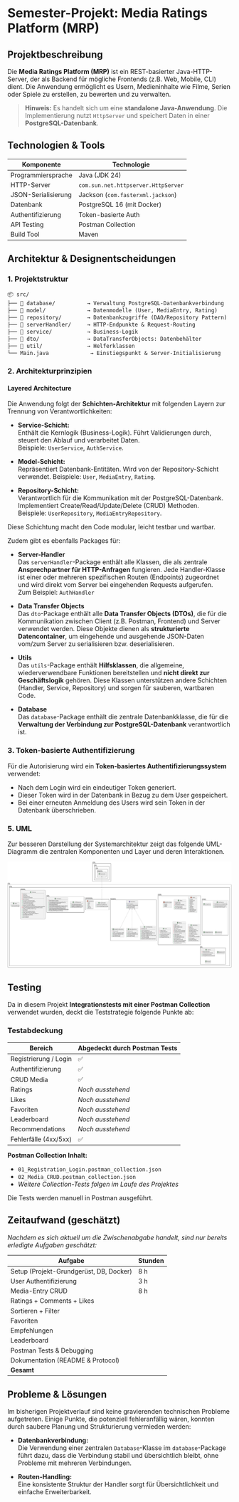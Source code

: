# Semester-Projekt: Media Ratings Platform (MRP)

## Projektbeschreibung


Die **Media Ratings Platform (MRP)** ist ein REST-basierter Java-HTTP-Server, der als Backend für mögliche Frontends (z.B. Web, Mobile, CLI) dient. Die Anwendung ermöglicht es Usern, Medieninhalte wie Filme, Serien oder Spiele zu erstellen, zu bewerten und zu verwalten.

> **Hinweis:** Es handelt sich um eine **standalone Java-Anwendung**. Die Implementierung nutzt `HttpServer` und speichert Daten in einer **PostgreSQL-Datenbank**.


## Technologien & Tools

| Komponente       | Technologie                         |
|------------------|-------------------------------------|
| Programmiersprache | Java (JDK 24)                       |
| HTTP-Server      | `com.sun.net.httpserver.HttpServer` |
| JSON-Serialisierung | Jackson (`com.fasterxml.jackson`)   |
| Datenbank        | PostgreSQL 16 (mit Docker)          |
| Authentifizierung | Token-basierte Auth                 |
| API Testing      | Postman Collection                  |
| Build Tool       | Maven                               |



## Architektur & Designentscheidungen

### 1. Projektstruktur

```plaintext
📦 src/
├── 📁 database/          → Verwaltung PostgreSQL-Datenbankverbindung
├── 📁 model/             → Datenmodelle (User, MediaEntry, Rating)
├── 📁 repository/        → Datenbankzugriffe (DAO/Repository Pattern)
├── 📁 serverHandler/     → HTTP-Endpunkte & Request-Routing
├── 📁 service/           → Business-Logik
├── 📁 dto/               → DataTransferObjects: Datenbehälter
├── 📁 util/              → Helferklassen
└── Main.java             → Einstiegspunkt & Server-Initialisierung
```

### 2. Architekturprinzipien

#### Layered Architecture

Die Anwendung folgt der **Schichten-Architektur** mit folgenden Layern zur Trennung von Verantwortlichkeiten:

- **Service-Schicht:**  
  Enthält die Kernlogik (Business-Logik). Führt Validierungen durch, steuert den Ablauf und verarbeitet Daten.  
  Beispiele: `UserService`, `AuthService`.

- **Model-Schicht:**  
  Repräsentiert Datenbank-Entitäten. Wird von der Repository-Schicht verwendet.
  Beispiele: `User`, `MediaEntry`, `Rating`.

- **Repository-Schicht:**  
  Verantwortlich für die Kommunikation mit der PostgreSQL-Datenbank. Implementiert Create/Read/Update/Delete (CRUD) Methoden.  
  Beispiele: `UserRepository`, `MediaEntryRepository`.

Diese Schichtung macht den Code modular, leicht testbar und wartbar.

Zudem gibt es ebenfalls Packages für:

- **Server-Handler**  
  Das `serverHandler`-Package enthält alle Klassen, die als zentrale **Ansprechpartner für HTTP-Anfragen** fungieren. Jede Handler-Klasse ist einer oder mehreren spezifischen Routen (Endpoints) zugeordnet und wird direkt vom Server bei eingehenden Requests aufgerufen.  
  Zum Beispiel: `AuthHandler`

- **Data Transfer Objects**  
  Das `dto`-Package enthält alle **Data Transfer Objects (DTOs)**, die für die Kommunikation zwischen Client (z.B. Postman, Frontend) und Server verwendet werden. Diese Objekte dienen als **strukturierte Datencontainer**, um eingehende und ausgehende JSON-Daten vom/zum Server zu serialisieren bzw. deserialisieren.

- **Utils**  
  Das `utils`-Package enthält **Hilfsklassen**, die allgemeine, wiederverwendbare Funktionen bereitstellen und **nicht direkt zur Geschäftslogik** gehören. Diese Klassen unterstützen andere Schichten (Handler, Service, Repository) und sorgen für sauberen, wartbaren Code.

- **Database**  
  Das `database`-Package enthält die zentrale Datenbankklasse, die für die **Verwaltung der Verbindung zur PostgreSQL-Datenbank** verantwortlich ist.  


### 3. Token-basierte Authentifizierung

Für die Autorisierung wird ein **Token-basiertes Authentifizierungssystem** verwendet:

- Nach dem Login wird ein eindeutiger Token generiert.
- Dieser Token wird in der Datenbank in Bezug zu dem User gespeichert.
- Bei einer erneuten Anmeldung des Users wird sein Token in der Datenbank überschrieben.


### 5. UML

Zur besseren Darstellung der Systemarchitektur zeigt das folgende UML-Diagramm die zentralen Komponenten und Layer und deren Interaktionen.

![UML-Diagramm von MRP](./mrp_uml.svg)


## Testing

Da in diesem Projekt **Integrationstests mit einer Postman Collection** verwendet wurden, deckt die Teststrategie folgende Punkte ab:

### Testabdeckung
| Bereich                 | Abgedeckt durch Postman Tests |
|-------------------------|-------------------------------|
| Registrierung / Login   | ✅                             |
| Authentifizierung       | ✅                             |
| CRUD Media              | ✅                             |
| Ratings                 | *Noch ausstehend*             |
| Likes                   | *Noch ausstehend*             |
| Favoriten               | *Noch ausstehend*             |
| Leaderboard             | *Noch ausstehend*             |
| Recommendations         | *Noch ausstehend*             |
| Fehlerfälle (4xx/5xx)   | ✅                             |

**Postman Collection Inhalt:**
- `01_Registration_Login.postman_collection.json`
- `02_Media_CRUD.postman_collection.json`
- *Weitere Collection-Tests folgen im Laufe des Projektes*

Die Tests werden manuell in Postman ausgeführt.


## Zeitaufwand (geschätzt)

*Nachdem es sich aktuell um die Zwischenabgabe handelt, sind nur bereits erledigte Aufgaben geschätzt:*

| Aufgabe                                 | Stunden |
|-----------------------------------------|---------|
| Setup (Projekt-Grundgerüst, DB, Docker) | 8 h     |
| User Authentifizierung                  | 3 h     |
| Media-Entry CRUD                        | 8 h     |
| Ratings + Comments + Likes              |         |
| Sortieren + Filter                      |         |
| Favoriten                               |         |
| Empfehlungen                            |         |
| Leaderboard                             |         |
| Postman Tests & Debugging               |         |
| Dokumentation (README & Protocol)       |         |
| **Gesamt**                              |         |


## Probleme & Lösungen

Im bisherigen Projektverlauf sind keine gravierenden technischen Probleme aufgetreten.
Einige Punkte, die potenziell fehleranfällig wären, konnten durch saubere Planung und Strukturierung vermieden werden:

- **Datenbankverbindung:**  
  Die Verwendung einer zentralen `Database`-Klasse im `database`-Package führt dazu, dass die Verbindung stabil und übersichtlich bleibt, ohne Probleme mit mehreren Verbindungen.

- **Routen-Handling:**  
  Eine konsistente Struktur der Handler sorgt für Übersichtlichkeit und einfache Erweiterbarkeit.

